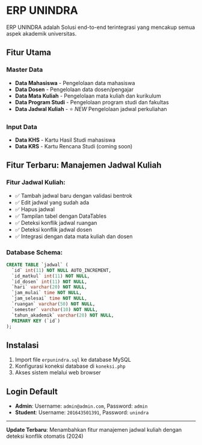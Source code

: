 # ERP UNINDRA

ERP UNINDRA adalah Solusi end-to-end terintegrasi yang mencakup semua aspek akademik universitas.

## Fitur Utama

### Master Data
- **Data Mahasiswa** - Pengelolaan data mahasiswa
- **Data Dosen** - Pengelolaan data dosen/pengajar
- **Data Mata Kuliah** - Pengelolaan mata kuliah dan kurikulum
- **Data Program Studi** - Pengelolaan program studi dan fakultas
- **Data Jadwal Kuliah** - ⭐ *NEW* Pengelolaan jadwal perkuliahan

### Input Data
- **Data KHS** - Kartu Hasil Studi mahasiswa
- **Data KRS** - Kartu Rencana Studi (coming soon)

## Fitur Terbaru: Manajemen Jadwal Kuliah

### Fitur Jadwal Kuliah:
- ✅ Tambah jadwal baru dengan validasi bentrok
- ✅ Edit jadwal yang sudah ada
- ✅ Hapus jadwal
- ✅ Tampilan tabel dengan DataTables
- ✅ Deteksi konflik jadwal ruangan
- ✅ Deteksi konflik jadwal dosen
- ✅ Integrasi dengan data mata kuliah dan dosen

### Database Schema:
```sql
CREATE TABLE `jadwal` (
  `id` int(11) NOT NULL AUTO_INCREMENT,
  `id_matkul` int(11) NOT NULL,
  `id_dosen` int(11) NOT NULL,
  `hari` varchar(20) NOT NULL,
  `jam_mulai` time NOT NULL,
  `jam_selesai` time NOT NULL,
  `ruangan` varchar(50) NOT NULL,
  `semester` varchar(10) NOT NULL,
  `tahun_akademik` varchar(20) NOT NULL,
  PRIMARY KEY (`id`)
);
```

## Instalasi

1. Import file `erpunindra.sql` ke database MySQL
2. Konfigurasi koneksi database di `koneksi.php`
3. Akses sistem melalui web browser

## Login Default

- **Admin**: Username: `admin@admin.com`, Password: `admin`
- **Student**: Username: `201643501391`, Password: `unindra`

---

**Update Terbaru**: Menambahkan fitur manajemen jadwal kuliah dengan deteksi konflik otomatis (2024)
